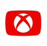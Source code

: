 <img src=https://raw.githubusercontent.com/vdegenne/youtube-xbox/refs/heads/main/assets/images/logo.svg width=120>
